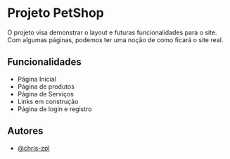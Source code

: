 
# Projeto PetShop

O projeto visa demonstrar o layout e futuras funcionalidades para o site. Com algumas páginas, podemos ter uma noção de como ficará o site real.



## Funcionalidades

- Página Inicial
- Página de produtos
- Página de Serviços
- Links em construção
- Página de login e registro


## Autores

- [@chris-zpl](https://github.com/chris-zpl)

